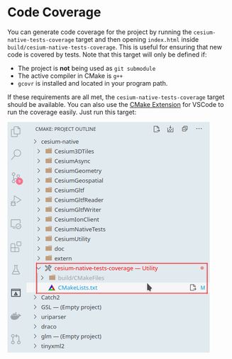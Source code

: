 # Code Coverage
You can generate code coverage for the project by running the `cesium-native-tests-coverage`
target and then opening `index.html` inside `build/cesium-native-tests-coverage`. This is useful 
for ensuring that new code is covered by tests. Note that this target will only be defined if:

- The project is **not** being used as `git submodule`
- The active compiler in CMake is `g++`
- `gcovr` is installed and located in your program path.

If these requirements are all met, the `cesium-native-tests-coverage` target should be available.
You can also use the [CMake Extension](https://marketplace.visualstudio.com/items?itemName=ms-vscode.cmake-tools) for VSCode to run the coverage easily. Just run this target:

![alt text](img/coverage_target.png)